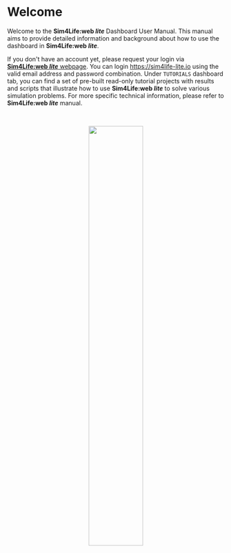 # Welcome

Welcome to the **Sim4Life:web *lite*** Dashboard User Manual. This manual aims to provide detailed information and background about how to use the dashboard in **Sim4Life:web *lite***.

If you don't have an account yet, please request your login via [**Sim4Life:web *lite*** webpage](https://zmt.swiss/support/support/s4l-light-download/). You can login https://sim4life-lite.io using the valid email address and password combination. Under ```TUTORIALS``` dashboard tab, you can find a set of pre-built read-only tutorial projects with results and scripts that illustrate how to use **Sim4Life:web *lite*** to solve various simulation problems. For more specific technical information, please refer to **Sim4Life:web *lite*** manual.

<br>
<p align="center">
  <img src="https://raw.githubusercontent.com/ZurichMedTech/s4l-assets/main/app/lite/logo/s4llite_zmt-white.svg" width="50%" />
</p>
